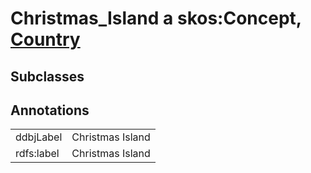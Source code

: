 # Christmas_Island a skos:Concept, [Country](/0.1/Country)

## Subclasses

## Annotations

|||
|-----|-----|
|ddbjLabel|Christmas Island|
|rdfs:label|Christmas Island|

